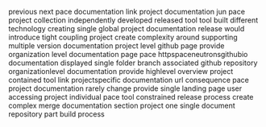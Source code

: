 previous next pace documentation link project documentation jun pace project collection independently developed released tool tool built different technology creating single global project documentation release would introduce tight coupling project create complexity around supporting multiple version documentation project level github page provide organization level documentation page pace httpspaceneutronsgithubio documentation displayed single folder branch associated github repository organizationlevel documentation provide highlevel overview project contained tool link projectspecific documentation url consequence pace project documentation rarely change provide single landing page user accessing project individual pace tool constrained release process create complex merge documentation section project one single document repository part build process
